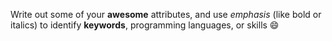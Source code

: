 Write out some of your **awesome** attributes, and use _emphasis_ (like bold or italics) to identify **keywords**, programming languages, or skills 😄
